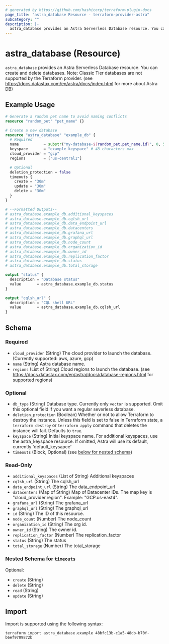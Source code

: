```yaml
---
# generated by https://github.com/hashicorp/terraform-plugin-docs
page_title: "astra_database Resource - terraform-provider-astra"
subcategory: ""
description: |-
  astra_database provides an Astra Serverless Database resource. You can create and delete databases. Note: Classic Tier databases are not supported by the Terraform provider. (see https://docs.datastax.com/en/astra/docs/index.html for more about Astra DB)
---
```


# astra_database (Resource)

`astra_database` provides an Astra Serverless Database resource. You can create and delete databases. Note: Classic Tier databases are not supported by the Terraform provider. (see https://docs.datastax.com/en/astra/docs/index.html for more about Astra DB)

## Example Usage

```terraform
# Generate a random pet name to avoid naming conflicts
resource "random_pet" "pet_name" {}

# Create a new database
resource "astra_database" "example_db" {
  # Required
  name           = substr("my-database-${random_pet.pet_name.id}", 0, 50)
  keyspace       = "example_keyspace" # 48 characters max
  cloud_provider = "gcp"
  regions        = ["us-central1"]

  # Optional
  deletion_protection = false
  timeouts {
    create = "30m"
    update = "30m"
    delete = "30m"
  }
}

# --Formatted Outputs--
# astra_database.example_db.additional_keyspaces
# astra_database.example_db.cqlsh_url
# astra_database.example_db.data_endpoint_url
# astra_database.example_db.datacenters
# astra_database.example_db.grafana_url
# astra_database.example_db.graphql_url
# astra_database.example_db.node_count
# astra_database.example_db.organization_id
# astra_database.example_db.owner_id
# astra_database.example_db.replication_factor
# astra_database.example_db.status
# astra_database.example_db.total_storage

output "status" {
  description = "Database status"
  value       = astra_database.example_db.status
}

output "cqlsh_url" {
  description = "CQL shell URL"
  value       = astra_database.example_db.cqlsh_url
}
```

<!-- schema generated by tfplugindocs -->
## Schema

### Required

- `cloud_provider` (String) The cloud provider to launch the database. (Currently supported: aws, azure, gcp)
- `name` (String) Astra database name.
- `regions` (List of String) Cloud regions to launch the database. (see https://docs.datastax.com/en/astra/docs/database-regions.html for supported regions)

### Optional

- `db_type` (String) Database type. Currently only `vector` is supported. Omit this optional field if you want a regular severless database.
- `deletion_protection` (Boolean) Whether or not to allow Terraform to destroy the instance. Unless this field is set to false in Terraform state, a `terraform destroy` or `terraform apply` command that deletes the instance will fail. Defaults to `true`.
- `keyspace` (String) Initial keyspace name. For additional keyspaces, use the astra_keyspace resource. If omitted, Astra will use its default, currently 'default_keysapce'
- `timeouts` (Block, Optional) (see [below for nested schema](#nestedblock--timeouts))

### Read-Only

- `additional_keyspaces` (List of String) Additional keyspaces
- `cqlsh_url` (String) The cqlsh_url
- `data_endpoint_url` (String) The data_endpoint_url
- `datacenters` (Map of String) Map of Datacenter IDs. The map key is "cloud_provider.region". Example: "GCP.us-east4".
- `grafana_url` (String) The grafana_url
- `graphql_url` (String) The graphql_url
- `id` (String) The ID of this resource.
- `node_count` (Number) The node_count
- `organization_id` (String) The org id.
- `owner_id` (String) The owner id.
- `replication_factor` (Number) The replication_factor
- `status` (String) The status
- `total_storage` (Number) The total_storage

<a id="nestedblock--timeouts"></a>
### Nested Schema for `timeouts`

Optional:

- `create` (String)
- `delete` (String)
- `read` (String)
- `update` (String)

## Import

Import is supported using the following syntax:

```shell
terraform import astra_database.example 48bfc13b-c1a5-48db-b70f-b6ef9709872b
```
